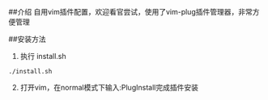 ##介绍
自用vim插件配置，欢迎看官尝试，使用了vim-plug插件管理器，非常方便管理

##安装方法
1. 执行 install.sh
```
./install.sh
```
2. 打开vim，在normal模式下输入:PlugInstall完成插件安装
